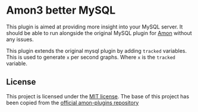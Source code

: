 Amon3 better MySQL
=====================
This plugin is aimed at providing more insight into your MySQL server. It should be able 
to run alongside the original MySQL plugin for [Amon][1] without any issues. 

This plugin extends the original mysql plugin by adding `tracked` variables. This is used
to generate `x` per second graphs. Where `x` is the `tracked` variable. 

## License
This project is licensed under the [MIT license](/LICENSE).
The base of this project has been copied from the [official amon-plugins repository][2]

[1]: https://amon.cx/
[2]: https://github.com/amonapp/amon-plugins
